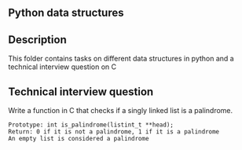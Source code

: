 ## Python data structures
## Description
This folder contains tasks on different data structures in python and a technical interview question on C

## Technical interview question
Write a function in C that checks if a singly linked list is a palindrome.

	Prototype: int is_palindrome(listint_t **head);
	Return: 0 if it is not a palindrome, 1 if it is a palindrome
	An empty list is considered a palindrome
